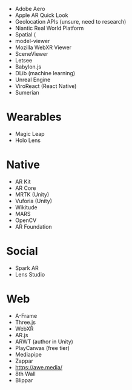- Adobe Aero
- Apple AR Quick Look
- Geolocation APIs (unsure, need to research)
- Niantic Real World Platform
- Spatial (
- model-viewer
- Mozilla WebXR Viewer
- SceneViewer
- Letsee
- Babylon.js
- DLib (machine learning)
- Unreal Engine
- ViroReact (React Native)
- Sumerian

# Wearables

- Magic Leap
- Holo Lens

# Native

- AR Kit
- AR Core
- MRTK (Unity)
- Vuforia (Unity)
- Wikitude
- MARS
- OpenCV
- AR Foundation

# Social

- Spark AR
- Lens Studio

# Web

- A-Frame
- Three.js
- WebXR
- AR.js
- ARWT (author in Unity)
- PlayCanvas (free tier)
- Mediapipe
- Zappar
- https://awe.media/
- 8th Wall
- Blippar
